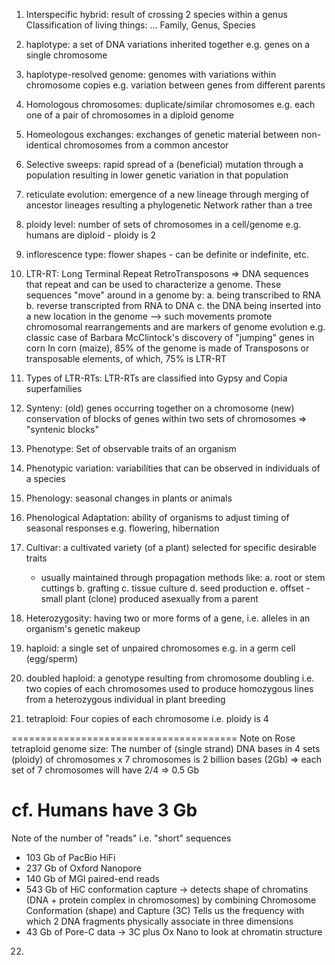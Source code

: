 1. Interspecific hybrid:
    result of crossing 2 species within a genus
    Classification of living things: ... Family, Genus, Species

2. haplotype:
    a set of DNA variations inherited together
    e.g. genes on a single chromosome

3. haplotype-resolved genome:
    genomes with variations within chromosome copies
    e.g. variation between genes from different parents

4. Homologous chromosomes:
    duplicate/similar chromosomes
    e.g. each one of a pair of chromosomes in a diploid genome

5. Homeologous exchanges:
    exchanges of genetic material between non-identical chromosomes from a common ancestor

6. Selective sweeps:
    rapid spread of a (beneficial) mutation through a population resulting in lower genetic variation in that population

7. reticulate evolution:
    emergence of a new lineage through merging of ancestor lineages resulting a phylogenetic Network rather than a tree

8. ploidy level:
    number of sets of chromosomes in a cell/genome
    e.g. humans are diploid - ploidy is 2

9. inflorescence type:
    flower shapes - can be definite or indefinite, etc.

10. LTR-RT:
    Long Terminal Repeat RetroTransposons
    => DNA sequences that repeat and can be used to characterize a genome.
       These sequences "move" around in a genome by:
       a. being transcribed to RNA
       b. reverse transcripted from RNA to DNA
       c. the DNA being inserted into a new location in the genome
       --> such movements promote chromosomal rearrangements
           and are markers of genome evolution
    e.g. classic case of Barbara McClintock's discovery of "jumping" genes in corn
         In corn (maize), 85% of the genome is made of Transposons or transposable elements, of which, 75% is LTR-RT

11. Types of LTR-RTs:
    LTR-RTs are classified into Gypsy and Copia superfamilies
    

12. Synteny:
    (old) genes occurring together on a chromosome
    (new) conservation of blocks of genes within two sets of chromosomes => "syntenic blocks"

13. Phenotype:
    Set of observable traits of an organism

14. Phenotypic variation:
    variabilities that can be observed in individuals of a species

15. Phenology:
    seasonal changes in plants or animals

16. Phenological Adaptation:
    ability of organisms to adjust timing of seasonal responses
    e.g. flowering, hibernation

17. Cultivar: 
    a cultivated variety (of a plant) selected for specific desirable traits
    - usually maintained through propagation methods like:
      a. root or stem cuttings
      b. grafting
      c. tissue culture
      d. seed production
      e. offset - small plant (clone) produced asexually from a parent

18. Heterozygosity:
    having two or more forms of a gene, i.e. alleles
    in an organism's genetic makeup

19. haploid:
    a single set of unpaired chromosomes
    e.g. in a germ cell (egg/sperm)
    
20. doubled haploid:
    a genotype resulting from chromosome doubling
    i.e. two copies of each chromosomes used to produce homozygous lines from a heterozygous individual in plant breeding
    
21. tetraploid:
    Four copies of each chromosome
    i.e. ploidy is 4
    
=======================================
Note on Rose tetraploid genome size:
   The number of (single strand) DNA bases in 4 sets (ploidy) of chromosomes x 7 chromosomes is 2 billion bases (2Gb)
   => each set of 7 chromosomes will have 2/4 => 0.5 Gb

cf. Humans have 3 Gb
=======================================

Note of the number of "reads" i.e. "short" sequences
- 103 Gb of PacBio HiFi
- 237 Gb of Oxford Nanopore
- 140 Gb of MGI paired-end reads
- 543 Gb of HiC conformation capture -> detects shape of chromatins (DNA + protein complex in chromosomes) by combining
                                  Chromosome Conformation (shape) and Capture (3C)
                                  Tells us the frequency with which 2 DNA fragments physically associate in three dimensions
-  43 Gb of Pore-C data -> 3C plus Ox Nano to look at chromatin structure



22. 
